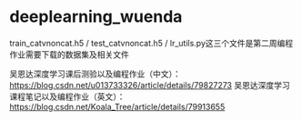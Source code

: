 # deeplearning_wuenda

train_catvnoncat.h5 / test_catvnoncat.h5 / lr_utils.py这三个文件是第二周编程作业需要下载的数据集及相关文件

吴恩达深度学习课后测验以及编程作业（中文）：
https://blog.csdn.net/u013733326/article/details/79827273
吴恩达深度学习课程笔记以及编程作业（英文）：
https://blog.csdn.net/Koala_Tree/article/details/79913655
